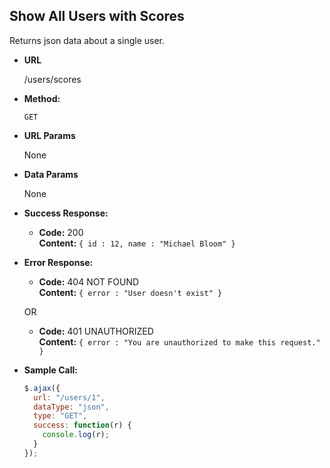 ## **Show All Users with Scores**

Returns json data about a single user.

- **URL**

  /users/scores

- **Method:**

  `GET`

- **URL Params**

  None

- **Data Params**

  None

- **Success Response:**

  - **Code:** 200 <br />
    **Content:** `{ id : 12, name : "Michael Bloom" }`

- **Error Response:**

  - **Code:** 404 NOT FOUND <br />
    **Content:** `{ error : "User doesn't exist" }`

  OR

  - **Code:** 401 UNAUTHORIZED <br />
    **Content:** `{ error : "You are unauthorized to make this request." }`

- **Sample Call:**

  ```javascript
  $.ajax({
    url: "/users/1",
    dataType: "json",
    type: "GET",
    success: function(r) {
      console.log(r);
    }
  });
  ```
